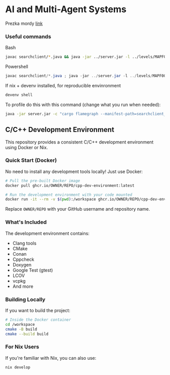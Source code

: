 # AI and Multi-Agent Systems

Prezka mordy
[link](https://docs.google.com/presentation/d/181soPRH8DPw9JhZXqvjlQJYNIl39AJvE0wjCEwSXI_Y/edit?usp=sharing)

### Useful commands

Bash
```bash
javac searchclient/*.java && java -jar ../server.jar -l ../levels/MAPF00.lvl -c "java -Xmx8g searchclient.SearchClient -heur zero -bfs" -g -s 150 -t 180 
```

Powershell
```powershell
javac searchclient/*.java ; java -jar ../server.jar -l ../levels/MAPF00.lvl -c "java -Xmx8g searchclient.SearchClient -heur zero -bfs" -g -s 150 -t 180 
```
If nix + devenv installed, for reproducible envinronment
```bash
devenv shell
```
To profile do this with this command (change what you run when needed):
```bash
java -jar server.jar -c "cargo flamegraph --manifest-path=searchclient_rust/Cargo.toml" -l "levels/warmup/MAsimple1.lvl" -g
```

## C/C++ Development Environment

This repository provides a consistent C/C++ development environment using Docker or Nix.

### Quick Start (Docker)

No need to install any development tools locally! Just use Docker:

```bash
# Pull the pre-built Docker image
docker pull ghcr.io/OWNER/REPO/cpp-dev-environment:latest

# Run the development environment with your code mounted
docker run -it --rm -v $(pwd):/workspace ghcr.io/OWNER/REPO/cpp-dev-environment:latest
```

Replace `OWNER/REPO` with your GitHub username and repository name.

### What's Included

The development environment contains:
- Clang tools
- CMake
- Conan
- Cppcheck
- Doxygen
- Google Test (gtest)
- LCOV
- vcpkg
- And more

### Building Locally

If you want to build the project:

```bash
# Inside the Docker container
cd /workspace
cmake -B build
cmake --build build
```

### For Nix Users

If you're familiar with Nix, you can also use:

```bash
nix develop
```